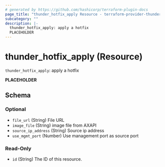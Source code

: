 ```yaml
---
# generated by https://github.com/hashicorp/terraform-plugin-docs
page_title: "thunder_hotfix_apply Resource - terraform-provider-thunder"
subcategory: ""
description: |-
  thunder_hotfix_apply: apply a hotfix
  PLACEHOLDER
---
```


# thunder_hotfix_apply (Resource)

`thunder_hotfix_apply`: apply a hotfix

__PLACEHOLDER__



<!-- schema generated by tfplugindocs -->
## Schema

### Optional

- `file_url` (String) File URL
- `image_file` (String) image file from AXAPI
- `source_ip_address` (String) Source ip address
- `use_mgmt_port` (Number) Use management port as source port

### Read-Only

- `id` (String) The ID of this resource.


